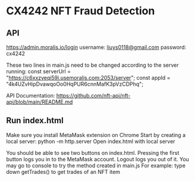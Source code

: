 # CX4242 NFT Fraud Detection

## API
https://admin.moralis.io/login
username: liuys0118@gmail.com
password: cx4242

These two lines in main.js need to be changed according to the server running:
const serverUrl = "https://c6xxzyeqi59i.usemoralis.com:2053/server";
const appId = "4k4UZvHipDvawqoOo0HqPUR6cnnMafK3pVzCDPhq";

API Documentation:
https://github.com/nft-api/nft-api/blob/main/README.md

## Run index.html
Make sure you install MetaMask extension on Chrome
Start by creating a local server: python -m http.server
Open index.html with local server

You should be able to see two buttons on index.html.
Pressing the first button logs you in to the MetaMask account.
Logout logs you out of it.
You may go to console to try the method created in main.js
For example: type down getTrades() to get trades of an NFT item

